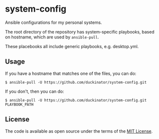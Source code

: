 # system-config

Ansible configurations for my personal systems.

The root directory of the repository has system-specific playbooks, based
on hostname, which are used by `ansible-pull`.

These placebooks all include generic playbooks, e.g. desktop.yml.

## Usage

If you have a hostname that matches one of the files, you can do:

    $ ansible-pull -U https://github.com/duckinator/system-config.git

If you don't, then you can do:

    $ ansible-pull -U https://github.com/duckinator/system-config.git PLAYBOOK_PATH

## License

The code is available as open source under the terms of the [MIT License](https://opensource.org/licenses/MIT).
